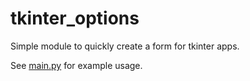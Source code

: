 # tkinter_options

Simple module to quickly create a form for tkinter apps.

See [main.py](main.py) for example usage.
